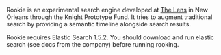 Rookie is an experimental search engine developed at [The Lens](http://www.thelensnola.org "The Lens") in New Orleans through the Knight Prototype Fund. It tries to augment traditional search by providing a semantic timeline alongside search results.

Rookie requires Elastic Search 1.5.2. You should download and run elastic search (see docs from the company) before running rooking.